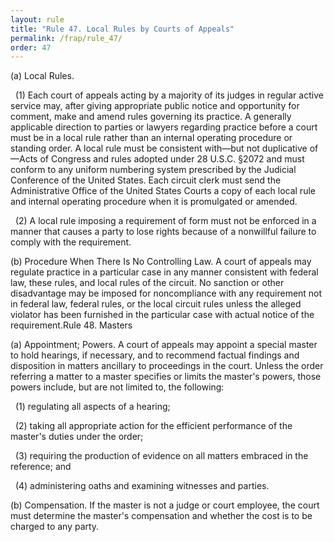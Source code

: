 ```yaml
---
layout: rule
title: "Rule 47. Local Rules by Courts of Appeals"
permalink: /frap/rule_47/
order: 47
---
```


(a) Local Rules.


&nbsp;&nbsp;(1) Each court of appeals acting by a majority of its judges in regular active service may, after giving appropriate public notice and opportunity for comment, make and amend rules governing its practice. A generally applicable direction to parties or lawyers regarding practice before a court must be in a local rule rather than an internal operating procedure or standing order. A local rule must be consistent with—but not duplicative of—Acts of Congress and rules adopted under 28 U.S.C. §2072 and must conform to any uniform numbering system prescribed by the Judicial Conference of the United States. Each circuit clerk must send the Administrative Office of the United States Courts a copy of each local rule and internal operating procedure when it is promulgated or amended.


&nbsp;&nbsp;(2) A local rule imposing a requirement of form must not be enforced in a manner that causes a party to lose rights because of a nonwillful failure to comply with the requirement.


(b) Procedure When There Is No Controlling Law. A court of appeals may regulate practice in a particular case in any manner consistent with federal law, these rules, and local rules of the circuit. No sanction or other disadvantage may be imposed for noncompliance with any requirement not in federal law, federal rules, or the local circuit rules unless the alleged violator has been furnished in the particular case with actual notice of the requirement.Rule 48. Masters


(a) Appointment; Powers. A court of appeals may appoint a special master to hold hearings, if necessary, and to recommend factual findings and disposition in matters ancillary to proceedings in the court. Unless the order referring a matter to a master specifies or limits the master's powers, those powers include, but are not limited to, the following:


&nbsp;&nbsp;(1) regulating all aspects of a hearing;


&nbsp;&nbsp;(2) taking all appropriate action for the efficient performance of the master's duties under the order;


&nbsp;&nbsp;(3) requiring the production of evidence on all matters embraced in the reference; and


&nbsp;&nbsp;(4) administering oaths and examining witnesses and parties.


(b) Compensation. If the master is not a judge or court employee, the court must determine the master's compensation and whether the cost is to be charged to any party.